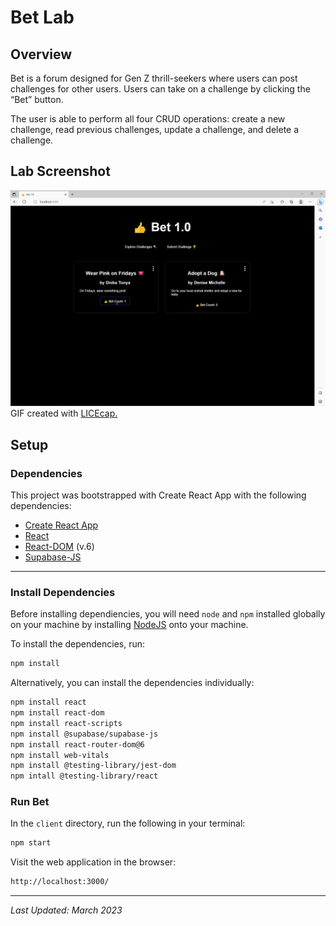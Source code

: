 # Bet Lab

## Overview

Bet is a forum designed for Gen Z thrill-seekers where users can post challenges for other users. Users can take on a challenge by clicking the “Bet” button.

The user is able to perform all four CRUD operations: create a new challenge, read previous challenges, update a challenge, and delete a challenge.

## Lab Screenshot


<img src='https://github.com/gabrielaliera/bet/blob/master/bet-walkthrough.gif' title='Video Demo' width='700' heigth="700" alt='Video Demo' />
GIF created with <a href="https://www.cockos.com/licecap/">LICEcap.</a> 

## Setup

### Dependencies

This project was bootstrapped with Create React App with the following dependencies:

* [Create React App](https://www.npmjs.com/package/create-react-app)
* [React](https://www.npmjs.com/package/react)
* [React-DOM](https://www.npmjs.com/package/react-router-dom) (v.6)
* [Supabase-JS](https://www.npmjs.com/package/@supabase/supabase-js)

---

### Install Dependencies

Before installing dependiencies, you will need `node` and `npm` installed globally on your machine by installing  [NodeJS](https://nodejs.org/en/download/) onto your machine.

To install the dependencies, run:

```sh
npm install
```

Alternatively, you can install the dependencies individually:

```sh
npm install react
npm install react-dom
npm install react-scripts
npm install @supabase/supabase-js
npm install react-router-dom@6
npm install web-vitals
npm install @testing-library/jest-dom
npm intall @testing-library/react
```

### Run Bet

In the `client` directory, run the following in your terminal:

```sh
npm start

```

Visit the web application in the browser:

```html
http://localhost:3000/
```

---

*Last Updated: March 2023*
